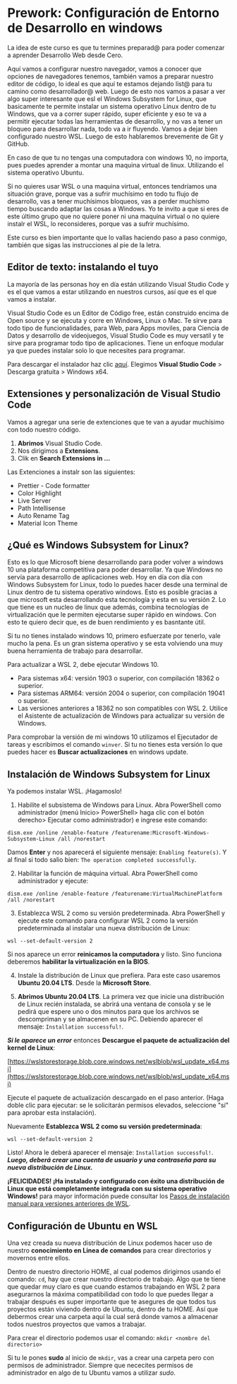 # Prework: Configuración de Entorno de Desarrollo en windows

La idea de este curso es que tu termines preparad@ para poder comenzar a aprender Desarrollo Web desde Cero.

Aquí vamos a configurar nuestro navegador, vamos a conocer que opciones de navegadores tenemos, también vamos a preparar nuestro editor de código, lo ideal es que aquí te estamos dejando list@ para tu camino como desarrollador@ web. Luego de esto nos vamos a pasar a ver algo super interesante que esl el Windows Subsystem for Linux, que basicamente te permite instalar un sistema operativo Linux dentro de tu Windows, que va a correr super rápido, super eficiente y eso te va a permitir ejecutar todas las herramientas de desarrollo, y no vas a tener un bloqueo para desarrollar nada, todo va a ir fluyendo. Vamos a dejar bien configurado nuestro WSL. Luego de esto hablaremos brevemente de Git y GitHub.

En caso de que tu no tengas una computadora con windows 10, no importa, pues puedes aprender a montar una maquina virtual de linux. Utilizando el sistema operativo Ubuntu.

Si no quieres usar WSL o una maquina virtual, entonces tendríamos una situación grave, porque vas a sufrir muchísimo en todo tu flujo de desarrollo, vas a tener muchísimos bloqueos, vas a perder muchísmo tiempo buscando adaptar las cosas a Windows. Yo te invito a que si eres de este último grupo que no quiere poner ni una maquina virtual o no quiere instalr el WSL, lo reconsideres, porque vas a sufrir muchísimo.

Este curso es bien importante que lo vallas haciendo paso a paso conmigo, también que sigas las instrucciones al pie de la letra.

## Editor de texto: instalando el tuyo
La mayoría de las personas hoy en día están utilizando Visual Studio Code y es el que vamos a estar utilizando en nuestros cursos, así que es el que vamos a instalar.

Visual Studio Code es un Editor de Código free, están construido encima de Open source y se ejecuta y corre en Windows, Linux o Mac. Te sirve para todo tipo de funcionalidades, para Web, para Apps moviles, para Ciencia de Datos y desarrollo de videojuegos, Visual Studio Code es muy versatil y te sirve para programar todo tipo de aplicaciones. Tiene un enfoque modular ya que puedes instalar solo lo que necesites para programar.

Para descargar el instalador haz clic [aquí](https://visualstudio.microsoft.com/es/free-developer-offers/ "aquí"). Elegimos **Visual Studio Code** > Descarga gratuita > Windows x64.

## Extensiones y personalización de Visual Studio Code
Vamos a agregar una serie de extenciones que te van a ayudar muchísimo con todo nuestro código.

1. **Abrimos** Visual Studio Code.
2. Nos dirigimos a **Extensions**.
3. Clik en **Search Extensions in ...**

Las Extenciones a instalr son las siguientes:

- Prettier - Code formatter
- Color Highlight
- Live Server
- Path Intellisense
- Auto Rename Tag
- Material Icon Theme

## ¿Qué es Windows Subsystem for Linux?
Esto es lo que Microsoft biene desarrollando para poder volver a windows 10 una plataforma competitiva para poder desarrollar. Ya que Windows no servía para desarrollo de aplicaciones web. Hoy en día con día con Windows Subsystem for Linux, todo lo puedes hacer desde una terminal de Linux dentro de tu sistema operativo windows. Esto es posible gracias a que microsoft esta desarrollando esta tecnología y esta en su versión 2. Lo que tiene es un nucleo de linux que además, combina tecnologías de virtualización que le permiten ejecutarse super rápido en windows. Con esto te quiero decir que, es de buen rendimiento y es basntante útil.

Si tu no tienes instalado windows 10, primero esfuerzate por tenerlo, vale mucho la pena. Es un gran sistema operativo y se esta volviendo una muy buena herramienta de trabajo para desarrollar.

Para actualizar a WSL 2, debe ejecutar Windows 10.
- Para sistemas x64: versión 1903 o superior, con compilación 18362 o superior.
- Para sistemas ARM64: versión 2004 o superior, con compilación 19041 o superior.
- Las versiones anteriores a 18362 no son compatibles con WSL 2. Utilice el Asistente de actualización de Windows para actualizar su versión de Windows.

Para comprobar la versión de mi windows 10 utilizamos el Ejecutador de tareas y escribimos el comando `winver`. Si tu no tienes esta versión lo que puedes hacer es **Buscar actualizaciones** en windows update.

## Instalación de Windows Subsystem for Linux
Ya podemos instalar WSL. ¡Hagamoslo!

1. Habilite el subsistema de Windows para Linux. Abra PowerShell como administrador (menú Inicio> PowerShell> haga clic con el botón derecho> Ejecutar como administrador) e ingrese este comando:

```shell
dism.exe /online /enable-feature /featurename:Microsoft-Windows-Subsystem-Linux /all /norestart
```
Damos **Enter** y nos aparecerá el siguiente mensaje: `Enabling feature(s)`. Y al final si todo salio bien: `The operation completed successfully`.

2. Habilitar la función de máquina virtual. Abra PowerShell como administrador y ejecute:

````shell
dism.exe /online /enable-feature /featurename:VirtualMachinePlatform /all /norestart
````

3. Establezca WSL 2 como su versión predeterminada. Abra PowerShell y ejecute este comando para configurar WSL 2 como la versión predeterminada al instalar una nueva distribución de Linux:

````shell
wsl --set-default-version 2
````

Si nos aparece un error **reinicamos la computadora** y listo. Sino funciona deberemos **habilitar la virtualización en la BIOS**.

4. Instale la distribución de Linux que prefiera. Para este caso usaremos **Ubuntu 20.04 LTS**. Desde la **Microsoft Store**.

5. **Abrimos Ubuntu 20.04 LTS**. La primera vez que inicie una distribución de Linux recién instalada, se abrirá una ventana de consola y se le pedirá que espere uno o dos minutos para que los archivos se descompriman y se almacenen en su PC. Debiendo aparecer el mensaje: `Installation successful!`.

***Si le aparece un error*** entonces **Descargue el paquete de actualización del kernel de Linux**:

[https://wslstorestorage.blob.core.windows.net/wslblob/wsl_update_x64.msi](https://wslstorestorage.blob.core.windows.net/wslblob/wsl_update_x64.msi)

Ejecute el paquete de actualización descargado en el paso anterior. (Haga doble clic para ejecutar: se le solicitarán permisos elevados, seleccione "sí" para aprobar esta instalación).

Nuevamente **Establezca WSL 2 como su versión predeterminada**:

````shell
wsl --set-default-version 2
````

Listo! Ahora le deberá aparecer el mensaje: `Installation successful!`. ***Luego, deberá crear una cuenta de usuario y una contraseña para su nueva distribución de Linux.***

**¡FELICIDADES! ¡Ha instalado y configurado con éxito una distribución de Linux que está completamente integrada con su sistema operativo Windows!** para mayor información puede consultar los [Pasos de instalación manual para versiones anteriores de WSL](https://docs.microsoft.com/en-us/windows/wsl/install-manual "Pasos de instalación manual para versiones anteriores de WSL").


## Configuración de Ubuntu en WSL
Una vez creada su nueva distribución de Linux podemos hacer uso de nuestro **conocimiento en Linea de comandos** para crear directorios y movernos entre ellos.

Dentro de nuestro directorio HOME, al cual podemos dirigirnos usando el comando: `cd`, hay que crear nuestro directorio de trabajo. Algo que te tiene que quedar muy claro es que cuando estamos trabajando en WSL 2 para asegurarnos la máxima compatibilidad con todo lo que puedes llegar a trabajar después es super importante que te asegures de que todos tus proyectos están viviendo dentro de Ubuntu, dentro de tu HOME. Así que debermos crear una carpeta aquí la cual será donde vamos a almacenar todos nuestros proyectos que vamos a trabajar.

Para crear el directorio podemos usar el comando: `mkdir <nombre del directorio>`

Si tu le pones **sudo** al inicio de `mkdir`, vas a crear una carpeta pero con permisos de administrador. Siempre que nececites permisos de administrador en algo de tu Ubuntu vamos a utilizar *sudo*.



